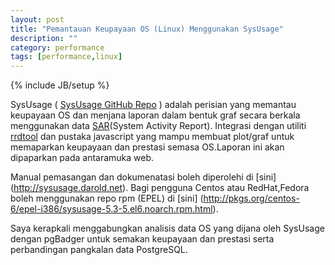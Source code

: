 ```yaml
---
layout: post
title: "Pemantauan Keupayaan OS (Linux) Menggunakan SysUsage"
description: ""
category: performance
tags: [performance,linux]
---
```

{% include JB/setup %}

SysUsage ( [SysUsage GitHub Repo](https://github.com/darold/sysusage) ) adalah perisian yang memantau keupayaan OS dan menjana laporan dalam bentuk graf secara berkala menggunakan data [SAR](http://www.linuxjournal.com/content/sysadmins-toolbox-sar)(System Activity Report). Integrasi dengan utiliti [rrdtool](http://oss.oetiker.ch/rrdtool) dan pustaka javascript yang mampu membuat plot/graf untuk memaparkan keupayaan dan prestasi semasa OS.Laporan ini akan dipaparkan pada antaramuka web. 

<!-- more -->

Manual pemasangan dan dokumenatasi boleh diperolehi di [sini] (http://sysusage.darold.net). Bagi pengguna Centos atau RedHat,Fedora boleh menggunakan repo rpm (EPEL) di [sini] (http://pkgs.org/centos-6/epel-i386/sysusage-5.3-5.el6.noarch.rpm.html). 

Saya kerapkali menggabungkan analisis data OS yang dijana oleh SysUsage dengan pgBadger untuk semakan keupayaan dan prestasi serta perbandingan pangkalan data PostgreSQL. 



